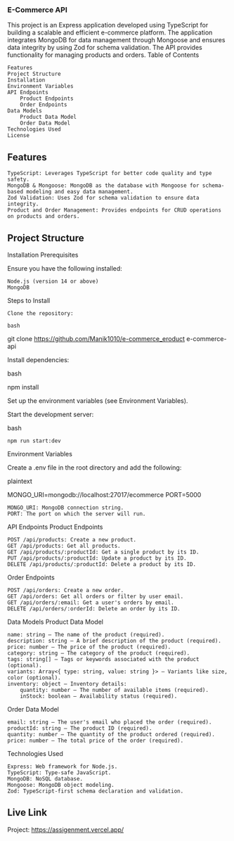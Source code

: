 
### E-Commerce API

This project is an Express application developed using TypeScript for building a scalable and efficient e-commerce platform. The application integrates MongoDB for data management through Mongoose and ensures data integrity by using Zod for schema validation. The API provides functionality for managing products and orders.
Table of Contents

    Features
    Project Structure
    Installation
    Environment Variables
    API Endpoints
        Product Endpoints
        Order Endpoints
    Data Models
        Product Data Model
        Order Data Model
    Technologies Used
    License

## Features

    TypeScript: Leverages TypeScript for better code quality and type safety.
    MongoDB & Mongoose: MongoDB as the database with Mongoose for schema-based modeling and easy data management.
    Zod Validation: Uses Zod for schema validation to ensure data integrity.
    Product and Order Management: Provides endpoints for CRUD operations on products and orders.

## Project Structure

Installation
Prerequisites

Ensure you have the following installed:

    Node.js (version 14 or above)
    MongoDB

Steps to Install

    Clone the repository:

    bash

git clone https://github.com/Manik1010/e-commerce_eroduct e-commerce-api

Install dependencies:

bash

npm install

Set up the environment variables (see Environment Variables).

Start the development server:

bash

    npm run start:dev

Environment Variables

Create a .env file in the root directory and add the following:

plaintext

MONGO_URI=mongodb://localhost:27017/ecommerce
PORT=5000

    MONGO_URI: MongoDB connection string.
    PORT: The port on which the server will run.

API Endpoints
Product Endpoints

    POST /api/products: Create a new product.
    GET /api/products: Get all products.
    GET /api/products/:productId: Get a single product by its ID.
    PUT /api/products/:productId: Update a product by its ID.
    DELETE /api/products/:productId: Delete a product by its ID.

Order Endpoints

    POST /api/orders: Create a new order.
    GET /api/orders: Get all orders or filter by user email.
    GET /api/orders/:email: Get a user's orders by email.
    DELETE /api/orders/:orderId: Delete an order by its ID.

Data Models
Product Data Model

    name: string – The name of the product (required).
    description: string – A brief description of the product (required).
    price: number – The price of the product (required).
    category: string – The category of the product (required).
    tags: string[] – Tags or keywords associated with the product (optional).
    variants: Array<{ type: string, value: string }> – Variants like size, color (optional).
    inventory: object – Inventory details:
        quantity: number – The number of available items (required).
        inStock: boolean – Availability status (required).

Order Data Model

    email: string – The user's email who placed the order (required).
    productId: string – The product ID (required).
    quantity: number – The quantity of the product ordered (required).
    price: number – The total price of the order (required).

Technologies Used

    Express: Web framework for Node.js.
    TypeScript: Type-safe JavaScript.
    MongoDB: NoSQL database.
    Mongoose: MongoDB object modeling.
    Zod: TypeScript-first schema declaration and validation.

## Live Link
Project: https://assigenment.vercel.app/
